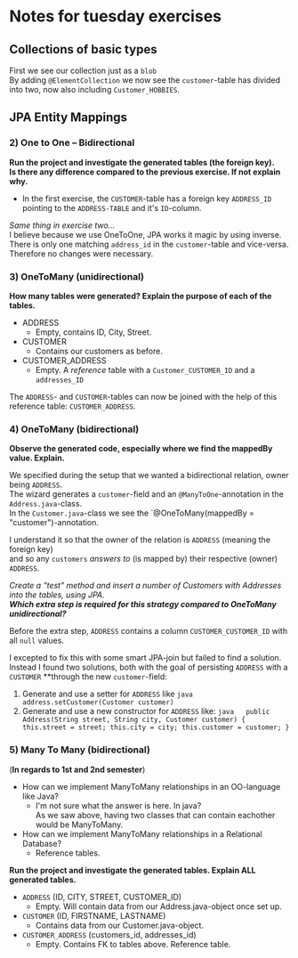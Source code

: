 # Notes for tuesday exercises

## Collections of basic types
First we see our collection just as a `blob`  
By adding `@ElementCollection` we now see the `customer`-table has divided into two, now also including `Customer_HOBBIES`.

## JPA Entity Mappings  

### 2) One to One – Bidirectional  
**Run the project and investigate the generated tables (the foreign key).  
Is there any difference compared to the previous exercise. If not explain why.**  
- In the first exercise, the `CUSTOMER`-table has a foreign key `ADDRESS_ID` pointing to the `ADDRESS-TABLE` and it's `ID`-column.  

*Same thing in exercise two...*  
I believe because we use OneToOne, JPA works it magic by using inverse.  
There is only one matching `address_id` in the `customer`-table and vice-versa. Therefore no changes were necessary.

### 3) OneToMany (unidirectional)  
**How many tables were generated? Explain the purpose of each of the tables.**  

- ADDRESS
  - Empty, contains ID, City, Street.
- CUSTOMER
  - Contains our customers as before.
- CUSTOMER_ADDRESS
  - Empty. A *reference* table with a `Customer_CUSTOMER_ID` and a `addresses_ID`
  
The `ADDRESS`- and `CUSTOMER`-tables can now be joined with the help of this reference table: `CUSTOMER_ADDRESS`.

### 4) OneToMany (bidirectional)  
**Observe the generated code, especially where we find the mappedBy value. Explain.**  

We specified during the setup that we wanted a bidirectional relation, owner being `ADDRESS`.  
The wizard generates a `customer`-field and an `@ManyToOne`-annotation in the `Address.java`-class.  
In the `Customer.java`-class we see the `@OneToMany(mappedBy = "customer")-annotation.

I understand it so that the owner of the relation is `ADDRESS` (meaning the foreign key)  
and so any `customers` *answers to* (is mapped by) their respective (owner) `ADDRESS`.

*Create a "test" method and insert a number of Customers with Addresses into the tables, using JPA.  
**Which extra step is required for this strategy compared to OneToMany unidirectional?***

Before the extra step, `ADDRESS` contains a column `CUSTOMER_CUSTOMER_ID` with all `null` values.

I excepted to fix this with some smart JPA-join but failed to find a solution.  
Instead I found two solutions, both with the goal of persisting `ADDRESS` with a `CUSTOMER` **through the new `customer`-field:  
 1) Generate and use a setter for `ADDRESS` like ```java  
 address.setCustomer(Customer customer)```  
 2) Generate and use a new constructor for `ADDRESS` like: ```java  
 public Address(String street, String city, Customer customer) {
        this.street = street;
        this.city = city;
        this.customer = customer;
    }```  
	

### 5) Many To Many (bidirectional)  
(**In regards to 1st and 2nd semester**)  
- How can we implement ManyToMany relationships in an OO-language like Java?  
  - I'm not sure what the answer is here. In java?  
  As we saw above, having two classes that can contain eachother would be ManyToMany.
- How can we implement ManyToMany relationships in a Relational Database?
  - Reference tables.

**Run the project and investigate the generated tables. Explain ALL generated tables.**
- `ADDRESS` (ID, CITY, STREET, CUSTOMER_ID)  
  - Empty. Will contain data from our Address.java-object once set up.  
- `CUSTOMER` (ID, FIRSTNAME, LASTNAME)
  - Contains data from our Customer.java-object.
- `CUSTOMER_ADDRESS` (customers_id, addresses_id)
  - Empty. Contains FK to tables above. Reference table.


